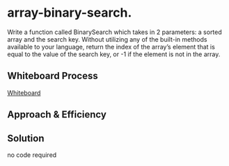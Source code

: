 # array-binary-search.

Write a function called BinarySearch which takes in 2 parameters: a sorted array and the search key. Without utilizing any of the built-in methods available to your language, return the index of the array’s element that is equal to the value of the search key, or -1 if the element is not in the array.

## Whiteboard Process

[Whiteboard](./CC3.png)

## Approach & Efficiency
<!-- What approach did you take? Why? What is the Big O space/time for this approach? -->

## Solution

no code required

